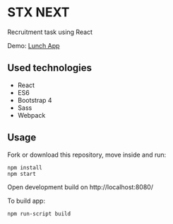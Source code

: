 # STX NEXT
Recruitment task using React

Demo: 
[Lunch App](https://husamoa.github.io/google-books-api/)

## Used technologies
- React
- ES6
- Bootstrap 4
- Sass
- Webpack

## Usage
Fork or download this repository, move inside and run:

```
npm install
npm start
```
Open development build on http://localhost:8080/

To build app:

```
npm run-script build
```
